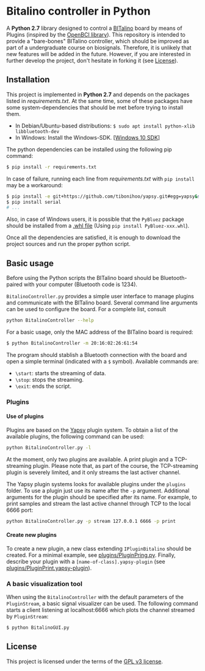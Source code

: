 # Bitalino controller in Python

A **Python 2.7** library designed to control a [BITalino](http://bitalino.com/en/community/projects) board by means of Plugins (inspired by the [OpenBCI library](https://github.com/OpenBCI/OpenBCI_Python)). This repository is intended to provide
a "bare-bones" BITalino controller, which should be improved as part of a undergraduate course on biosignals. Therefore, it is unlikely that new features will be added in the future. However, if you are interested in further develop the project, 
don't hesitate in forking it (see [License](#License)).

## Installation
This project is implemented in **Python 2.7** and depends on the packages listed in *requirements.txt*. At the same time, some of these packages have some system-dependencies that should be met before trying to install them.

* In Debian/Ubuntu-based distributions: 
`$ sudo apt install python-xlib libbluetooth-dev`
* In Windows: Install the Windows-SDK. [[Windows 10 SDK]](https://developer.microsoft.com/en-us/windows/downloads/windows-10-sdk)

The python dependencies can be installed using the following pip command:

```bash
$ pip install -r requirements.txt
```

In case of failure, running each line from *requirements.txt* with `pip install` may be a workaround: 

```bash
$ pip install -e git+https://github.com/tibonihoo/yapsy.git#egg=yapsy&subdirectory=package
$ pip install serial
# ...
```

Also, in case of Windows users, it is possible that the ```PyBluez``` package should be installed from a [.whl file](https://www.lfd.uci.edu/~gohlke/pythonlibs/#pybluez) (Using ```pip install PyBluez‑xxx.whl```).

Once all the dependencies are satisfied, it is enough to download the project sources and run the proper python script.

## Basic usage
Before using the Python scripts the BITalino board should be Bluetooth-paired with your computer (Bluetooth code is 1234).

```BitalinoController.py``` provides a simple user interface to manage plugins and communicate with the BITalino board. Several command line arguments can be used to configure the board. For a complete list, consult
```bash
python BitalinoController --help
```
For a basic usage, only the MAC address of the BITalino board is required:
```bash
$ python BitalinoController -m 20:16:02:26:61:54
```
The program should stablish a Bluetooth connection with the board and open a simple terminal (indicated with a ```$``` symbol). Available commands are:
* ```\start```: starts the streaming of data.
* ```\stop```: stops the streaming.
* ```\exit```: ends the script.

### Plugins
#### Use of plugins
Plugins are based on the [Yapsy](http://yapsy.sourceforge.net/) plugin system. To obtain a list of the available plugins, the following command can be used:

```bash
python BitalinoController.py -l
```

At the moment, only two plugins are available. A print plugin and a TCP-streaming plugin. Please note that, as part of the course, the TCP-streaming plugin is severely limited, and it only streams the last activer channel.

The Yapsy plugin systems looks for available plugins under the ```plugins``` folder. To use a plugin just use its name after the ```-p``` argument. Additional arguments
for the plugin should be specified after its name. For example, to print samples and stream the last active channel through TCP to the local 6666 port:

```bash
python BitalinoController.py -p stream 127.0.0.1 6666 -p print
```

#### Create new plugins
To create a new plugin, a new class extending ```IPluginBitalino``` should be created. For a minimal example, see [plugins/PluginPring.py](plugin/PluginPring.py). Finally, describe your plugin with a ```[name-of-class].yapsy-plugin``` (see [plugins/PluginPrint.yapsy-plugin](plugins/PluginPrint.yapsy-plugin)).

### A basic visualization tool
When using the ```BitalinoController``` with the default parameters of the ```PluginStream```, a basic signal visualizer can be used. The following command starts a client listening at localhost:6666 which 
plots the channel streamed by ```PluginStream```:

```bash
$ python BitalinoGUI.py 
```

## License

This project is licensed under the terms of the [GPL v3 license](LICENSE).
